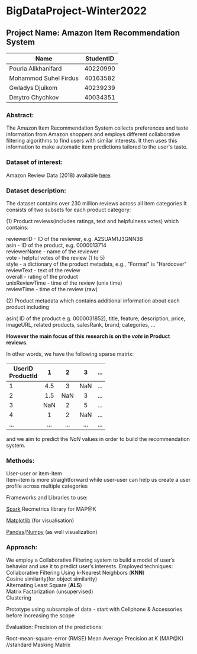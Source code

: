 # BigDataProject-Winter2022

## Project Name: Amazon Item Recommendation System

| Name                  | StudentID |  
|-----------------------|:---------:|
| Pouria Alikhanifard   | 40220990  | 
| Mohammod Suhel Firdus | 40163582  |  
| Gwladys Djuikom       | 40239239  |
| Dmytro Chychkov       | 40034351  | 


### Abstract:
The Amazon Item Recommendation System collects preferences and taste information from Amazon shoppers and employs different collaborative filtering algorithms 
to find users with similar interests. It then uses this information to make automatic item predictions tailored to the user's taste.

### Dataset of interest: 
Amazon Review Data (2018) available [here](https://nijianmo.github.io/amazon/index.html).

### Dataset description:
The dataset contains over 230 million reviews across all item categories 
It consists of two subsets for each product category: <br> 

(1) Product reviews(includes ratings, text and helpfulness votes) which contains: <br>

reviewerID - ID of the reviewer, e.g. A2SUAM1J3GNN3B <br>
asin - ID of the product, e.g. 0000013714 <br>
reviewerName - name of the reviewer <br>
vote - helpful votes of the review (1 to 5) <br>
style - a dictionary of the product metadata, e.g., "Format" is "Hardcover" <br>
reviewText - text of the review <br> 
overall - rating of the product <br>
unixReviewTime - time of the review (unix time) <br>
reviewTime - time of the review (raw) <br>

(2) Product metadata which contains additional information about each product including

asin( ID of the product e.g. 0000031852), 
title,
feature,
description,
price,
imageURL,
related products,
salesRank,
brand,
categories, ...

<b> However the main focus of this research is on the <i> vote </i> in Product reviews. </b> 

In other words, we have the following sparse matrix:

| UserID<br/>ProductId |  1  |  2  |  3  | ... |
|----------------------|:---:|:---:|:---:|:---:|
| 1                    | 4.5 |  3  | NaN | ... |
| 2                    | 1.5 |  NaN  |  3  | ... |
| 3                    |  NaN  |  2  |  5  | ... |
| 4                    |  1  |  2  | NaN | ... |
| ...                  | ... | ... | ... | ... |

and we aim to predict the <i>NaN</i> values in order to build the recommendation system.

### Methods: 
User-user or item-item <br>
Item-item is more straightforward while user-user can help us create a user profile across multiple categories

Frameworks and Libraries to use:

[Spark](https://spark.apache.org/docs/latest/api/python/)
Recmetrics library for MAP@K

[Matplotlib](https://matplotlib.org/) (for visualisation)

[Pandas](https://pandas.pydata.org)/[Numpy](https://numpy.org/) (as well visualization)

### Approach:
We employ a Collaborative Filtering system to build a model of user’s behavior and use it to predict user’s interests. 
Employed techniques: <br>
Collaborative Filtering Using k-Nearest Neighbors (**KNN**) <br>
Cosine similarity(for object similarity) <br>
Alternating Least Square (**ALS**) <br>
Matrix Factorization (unsupervised) <br>
Clustering

Prototype using subsample of data - start with Cellphone & Accessories before increasing the scope

Evaluation: 
Precision of the predictions:

Root-mean-square-error (RMSE) 
Mean Average Precision at K (MAP@K) //standard
Masking Matrix

